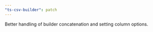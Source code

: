 ```yaml
---
"ts-csv-builder": patch
---
```


Better handling of builder concatenation and setting column options.
